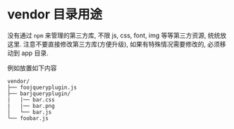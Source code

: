 # vendor 目录用途

没有通过 `npm` 来管理的第三方库, 不限 js, css, font, img 等等第三方资源, 统统放这里.
注意不要直接修改第三方库(方便升级), 如果有特殊情况需要修改的, 必须移动到 app 目录.

例如放置如下内容
```
vendor/
├── foojqueryplugin.js
├── barjqueryplugin/
|   |── bar.css
|   |── bar.png
│   └── bar.js
└── foobar.js
```